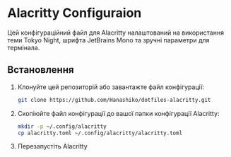 # Alacritty Configuraion

Цей конфігураційний файл для Alacritty налаштований на використання теми Tokyo Night, шрифта JetBrains Mono та зручні параметри для термінала.

## Встановлення
1. Клонуйте цей репозиторій або завантажте файл конфігурації:
    ```bash
    git clone https://github.com/Hanashiko/dotfiles-alacritty.git
    ```
2. Скопіюйте файл конфігурації до вашої папки конфігурації Alacritty:
    ```bash
    mkdir -p ~/.config/alacritty 
    cp alacritty.toml ~/.config/alacritty/alacritty.toml
    ```
3. Перезапустіть Alacritty

